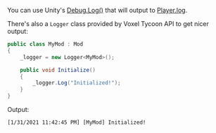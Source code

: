 You can use Unity's [Debug.Log()](https://docs.unity3d.com/ScriptReference/Debug.Log.html) that will output to [Player.log](/concepts/player.log).

There's also a `Logger` class provided by Voxel Tycoon API to get nicer output:

```csharp
public class MyMod : Mod
{
    _logger = new Logger<MyMod>();

    public void Initialize()
    {
        _logger.Log("Initialized!");
    }
}
```

Output:
```log
[1/31/2021 11:42:45 PM] [MyMod] Initialized!
```